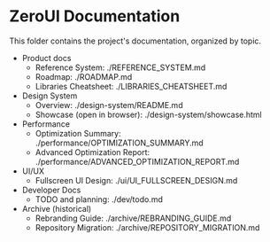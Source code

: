 # ZeroUI Documentation

This folder contains the project's documentation, organized by topic.

- Product docs
  - Reference System: ./REFERENCE_SYSTEM.md
  - Roadmap: ./ROADMAP.md
  - Libraries Cheatsheet: ./LIBRARIES_CHEATSHEET.md
- Design System
  - Overview: ./design-system/README.md
  - Showcase (open in browser): ./design-system/showcase.html
- Performance
  - Optimization Summary: ./performance/OPTIMIZATION_SUMMARY.md
  - Advanced Optimization Report: ./performance/ADVANCED_OPTIMIZATION_REPORT.md
- UI/UX
  - Fullscreen UI Design: ./ui/UI_FULLSCREEN_DESIGN.md
- Developer Docs
  - TODO and planning: ./dev/todo.md
- Archive (historical)
  - Rebranding Guide: ./archive/REBRANDING_GUIDE.md
  - Repository Migration: ./archive/REPOSITORY_MIGRATION.md
